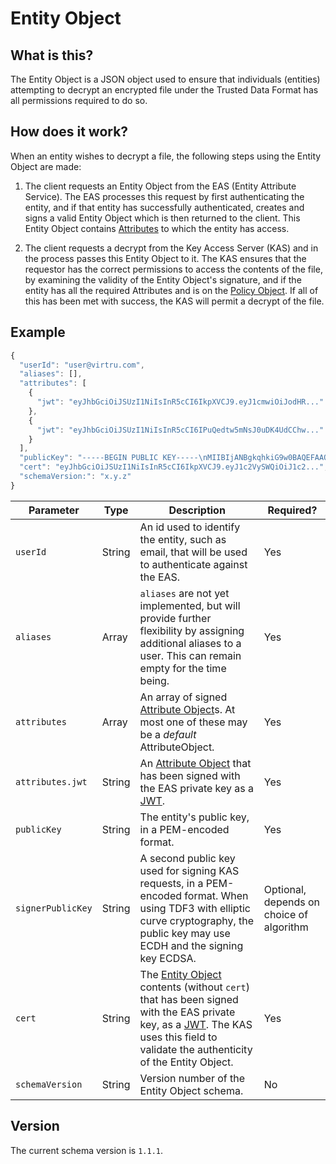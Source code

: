 # Entity Object

## What is this?

The Entity Object is a JSON object used to ensure that individuals (entities) attempting to decrypt an encrypted file under the Trusted Data Format has all permissions required to do so.

## How does it work?

When an entity wishes to decrypt a file, the following steps using the Entity Object are made:

1. The client requests an Entity Object from the EAS (Entity Attribute Service). The EAS processes this request by first authenticating the entity, and if that entity has successfully authenticated, creates and signs a valid Entity Object which is then returned to the client. This Entity Object contains [Attributes](AttributeObject.md) to which the entity has access.

2. The client requests a decrypt from the Key Access Server (KAS) and in the process passes this Entity Object to it. The KAS ensures that the requestor has the correct permissions to access the contents of the file, by examining the validity of the Entity Object's signature, and if the entity has all the required Attributes and is on the [Policy Object](PolicyObject.md). If all of this has been met with success, the KAS will permit a decrypt of the file.


## Example

```javascript
{
  "userId": "user@virtru.com",
  "aliases": [],
  "attributes": [
    {
      "jwt": "eyJhbGciOiJSUzI1NiIsInR5cCI6IkpXVCJ9.eyJ1cmwiOiJodHR..."
    },
    {
      "jwt": "eyJhbGciOiJSUzI1NiIsInR5cCI6IPuQedtw5mNsJ0uDK4UdCChw..."
    }
  ],
  "publicKey": "-----BEGIN PUBLIC KEY-----\nMIIBIjANBgkqhkiG9w0BAQEFAAOCAQ8AMIIBCgKCAQEAy18Efi6+3vSELpbK58gC\nA9vJxZtoRHR604yi707h6nzTsTSNUg5mNzt/nWswWzloIWCgA7EPNpJy9lYn4h1Z\n6LhxEgf0wFcaux0/C19dC6WRPd6 ... XzNO4J38CoFz/\nwwIDAQAB\n-----END PUBLIC KEY-----",
  "cert": "eyJhbGciOiJSUzI1NiIsInR5cCI6IkpXVCJ9.eyJ1c2VySWQiOiJ1c2...",
  "schemaVersion:": "x.y.z"
}
```

|Parameter|Type|Description|Required?|
|---|---|---|---|
|`userId`|String|An id used to identify the entity, such as email, that will be used to authenticate against the EAS.|Yes|
|`aliases`|Array|`aliases` are not yet implemented, but will provide further flexibility by assigning additional aliases to a user. This can remain empty for the time being.|Yes|
|`attributes`|Array|An array of signed [Attribute Object](AttributeObject.md)s. At most one of these may be a _default_ AttributeObject.|Yes|
|`attributes.jwt`|String|An [Attribute Object](AttributeObject.md) that has been signed with the EAS private key as a [JWT](https://jwt.io/).|Yes|
|`publicKey`|String|The entity's public key, in a PEM-encoded format.|Yes|
|`signerPublicKey`|String|A second public key used for signing KAS requests, in a PEM-encoded format. When using TDF3 with elliptic curve cryptography, the public key may use ECDH and the signing key ECDSA.|Optional, depends on choice of algorithm|
|`cert`|String|The [Entity Object](EntityObject.md) contents (without `cert`) that has been signed with the EAS private key, as a [JWT](https://jwt.io/). The KAS uses this field to validate the authenticity of the Entity Object. |Yes|
|`schemaVersion`|String|Version number of the Entity Object schema.|No|


## Version

The current schema version is `1.1.1`.
